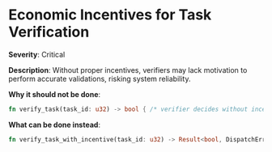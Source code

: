 # Economic Incentives for Task Verification

**Severity**: Critical

**Description**: Without proper incentives, verifiers may lack motivation to perform accurate validations, risking system reliability.

**Why it should not be done**:

```rust
fn verify_task(task_id: u32) -> bool { /* verifier decides without incentive */ }
```

**What can be done instead**:

```rust
fn verify_task_with_incentive(task_id: u32) -> Result<bool, DispatchError> { /* incentivized verifier logic */ }
```
